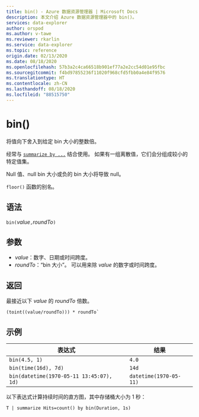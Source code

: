 ```yaml
---
title: bin() - Azure 数据资源管理器 | Microsoft Docs
description: 本文介绍 Azure 数据资源管理器中的 bin()。
services: data-explorer
author: orspod
ms.author: v-tawe
ms.reviewer: rkarlin
ms.service: data-explorer
ms.topic: reference
origin.date: 02/13/2020
ms.date: 08/18/2020
ms.openlocfilehash: 57b3a2c4ca66518b901ef77a2e2cc54d01e95fbc
ms.sourcegitcommit: f4bd97855236f11020f968cfd5fbb0a4e84f9576
ms.translationtype: HT
ms.contentlocale: zh-CN
ms.lasthandoff: 08/18/2020
ms.locfileid: "88515750"
---
```

# <a name="bin"></a>bin()

将值向下舍入到给定 bin 大小的整数倍。 

经常与 [`summarize by ...`](./summarizeoperator.md) 结合使用。
如果有一组离散值，它们会分组成较小的特定值集。

Null 值、null bin 大小或负的 bin 大小将导致 null。 

`floor()` 函数的别名。

## <a name="syntax"></a>语法

`bin(`*value*`,`*roundTo*`)`

## <a name="arguments"></a>参数

* *value*：数字、日期或时间跨度。 
* *roundTo*：“bin 大小”。 可以用来除 *value* 的数字或时间跨度。 

## <a name="returns"></a>返回

最接近以下 *value* 的 *roundTo* 倍数。  
 
```kusto
(toint((value/roundTo))) * roundTo`
```

## <a name="examples"></a>示例

表达式 | 结果
---|---
`bin(4.5, 1)` | `4.0`
`bin(time(16d), 7d)` | `14d`
`bin(datetime(1970-05-11 13:45:07), 1d)`|  `datetime(1970-05-11)`


以下表达式计算持续时间的直方图，其中存储桶大小为 1 秒：

```kusto
T | summarize Hits=count() by bin(Duration, 1s)
```